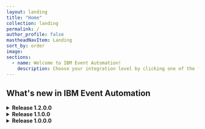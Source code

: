 ```yaml
---
layout: landing
title: "Home"
collection: landing
permalink: /
author_profile: false
mastheadNavItem: Landing
sort_by: order
image:
sections:
  - name: Welcome to IBM Event Automation!
    description: Choose your integration level by clicking one of the following links.
---
```


<div class = h2_landing><h2>What's new in IBM Event Automation</h2>

<details class="details">
  <summary><b>Release 1.2.0.0</b></summary>
  <p><a href="support/licensing/#ibm-event-automation-license-information">See license information.</a></p>
  <div class="release-info">
  <!-- Assisted by WCA@IBM -->
  <details class="details">
    <summary><b>Event Streams</b></summary>
    <h4>12.0.0 - what's new:</h4>
    <ul>
      <li>Kafka version upgraded to 4.0.0</li>
      <li>Java version and Kafka client updates</li>
      <li>Collection of usage metrics</li>
      <li>Support for Red Hat OpenShift Container Platform 4.19</li>
      <li>Security and bug fixes</li>
    </ul>
    <h4>11.8.1 - what's new:</h4>
    <ul>
      <li>Event Streams CLI authentication with Keycloak</li>
      <li>Security and bug fixes</li>
    </ul>
    <h4>11.8.0 - what's new:</h4>
    <ul>
      <li>Support for KRaft</li>
      <li>Download Kafka connection properties from UI</li>
      <li>Security and bug fixes</li>
    </ul>
    <h3>Event Endpoint Management</h3>
      <h4>11.6.3 - what's new:</h4>
      <ul>
        <li>Support for Red Hat OpenShift Container Platform 4.19</li>
        <li>Group-based visibility to options</li>
        <li>Gateway configuration details accessible from UI</li>
        <li>New metric to identify deprecated Kakfa clients</li>
        <li>Security and bug fixes </li>
        </ul> 
      <h4>11.6.2 - what's new:</h4>
      <ul>
        <li>Wildcard redaction in an array of objects or simple types</li>
        <li>OAuth Kafka cluster support</li>
        <li>API call tracing through the Event Manager</li>
        <li>Security and bug fixes</li>
        <li>Documentation enhancements </li>
      </ul> 
      <h4>11.6.1 - what's new:</h4>
      <ul>
        <li>Upgrade documentation restructure</li>
        <li>Security and bug fixes</li>
      </ul> 
      <h4>11.6.0 - what's new:</h4>
      <ul>
        <li>Admin role CA certificate management</li>
        <li>Asset management</li>
        <li>Collection of usage metrics</li>
        <li>Kafka record tracing through the Event Gateway</li>
        <li>Security and bug fixes</li>
      </ul>
    </details>
    <details class="details">
    <summary><b>Event Processing</b></summary>
     <h4>1.4.2 - what's new:</h4>
    <ul>
      <li>Optimized Flink jobs when running flows containing sink nodes in the Event Processing UI</li>
      <li>Enhancements for better insights of a running flow</li>
      <li>Temporal join: Support for multiple join conditions in the primary key</li>
      <li>Collection of usage metrics</li>
      <li>Support for Red Hat OpenShift Container Platform 4.19</li>
      <li>Security and bug fixes</li>
    </ul>
    <h4>1.4.1 - what's new:</h4>
    <ul>
      <li>Join: window join</li>
      <li>Join: temporal join</li>
      <li>Security and bug fixes</li>
    </ul>
      <h4>1.4.0 - what's new:</h4>
      <ul>
      <li>New tutorial: nudge customers with abandoned cart by using the watsonx.ai node</li>
        <li>Security and bug fixes</li>
      </ul>
    </details>
  </div>
  </details>



<details class="details">
  <summary><b>Release 1.1.0.0</b></summary>
  <p><a href="support/licensing/#ibm-event-automation-license-information">See license information.</a></p>
  <div class="release-info">
  <!-- Assisted by WCA@IBM -->
    <details class="details">
  <summary><b>Event Streams</b></summary> 
    <h4>11.7.0 - what's new:</h4>
    <ul>
      <li>Support for Kafka Node Pools</li>
      <li>Security and bug fixes</li>
    </ul>
    <h4>11.6.1 - what's new:</h4>
    <ul>
      <li>Support for Red Hat OpenShift Container Platform 4.18</li>
      <li>Kafka version upgraded to 3.9.0</li>
      <li>Apicurio version updated to 2.6.8.Final</li>
      <li>Security and bug fixes</li>
    </ul>
    <h4>11.6.0 - what's new:</h4>
    <ul>
      <li>Support for IAM and IBM Cloud Pak CLI (cloudctl) features are removed</li>
      <li>Support for Kubernetes 1.32</li>
      <li>Security and bug fixes</li>
    </ul>
    <h4>11.5.2 - what's new:</h4>
    <ul>
      <li>Enhanced Kafka topic management</li>
      <li>Support for Kubernetes 1.31</li>
      <li>Security and bug fixes</li>
    </ul>
    <h4>11.5.1 - what's new:</h4>
    <ul>
      <li>Enhanced Kafka topic management</li>
      <li>Enhanced topic list with status</li>
      <li>Support for Red Hat OpenShift Container Platform 4.17</li>
      <li>Kafka version upgraded to 3.8.0</li>
      <li>Apicurio version updated to 2.6.5.Final</li>
      <li>Security and bug fixes</li>
    </ul>
    <h4>11.5.0 - what's new:</h4>
    <ul>
      <li>Topic operator enhancements</li>
      <li>Apicurio version updated to 2.6.2.Final</li>
      <li>Kafka version upgraded to 3.7.1</li>
      <li>Security and bug fixes</li>
       </ul> 
  </details>
  <details class="details">
    <summary><b>Event Endpoint Management</b></summary>
    <h4>11.5.1 - what's new:</h4>
    <ul>
     <li>Security and bug fixes</li>
      </ul>
    <h4>11.5.0 - what's new:</h4>
    <ul>
      <li>Admin role</li>
     <li>A server service endpoint when you configure ingress</li>
     <li>Generate Event Gateway deployment configuration from the Event Endpoint Management UI</li>
     <li>Support for Red Hat OpenShift Container Platform 4.18</li>
     <li>CA certificate management</li>
     <li>Enforcement of certificate manager prerequisite</li>
     <li>Security and bug fixes</li>
      </ul>
    <h4>11.4.2 - what's new:</h4>
    <ul>
      <li>Updates to the catalog page</li>
      <li>Download user credential properties file</li>
      <li>Event Gateway available from the public registry</li>
      <li>Support for Kubernetes 1.32</li>
      <li>Security and bug fixes</li>
    </ul>
    <h4>11.4.1 - what's new:</h4>
    <ul>
      <li>Add Kafka topics and clusters manually</li>
      <li>Support for Mutual TLS</li>
      <li>Security and bug fixes</li>
    </ul>
    <h4>11.4.0 - what's new:</h4>
    <ul>
      <li>Deprecation of support for Event Gateway instances from Event Endpoint Management version 11.2.0 and earlier</li>
      <li>Support for Kubernetes 1.31</li>
      <li>Security and bug fixes</li>
    </ul>
    <h4>11.3.2 - what's new:</h4>
    <ul>
      <li>Support for Red Hat OpenShift Container Platform 4.17</li>
      <li>Security and bug fixes</li>
    </ul>
    <h4>11.3.1 - what's new:</h4>
    <ul>
      <li>Exporting metrics</li>
      <li>Security and bug fixes</li>
    </ul>
    <h4>11.3.0 - what's new:</h4>
    <ul>
      <li>Set quotas for applications to protect your clusters</li>
      <li>New roles to use with Keycloak provided by IBM Cloud Pak for Integration</li>
      <li>Hostname verification is now enabled by default</li>
      <li>Support for IBM z13 (s390x) is removed</li>
      <li>Security and bug fixes</li>
    </ul>
      </details>
  <details class="details">
    <summary><b>Event Processing</b></summary>
    <h4>1.3.2 - what's new:</h4>
    <ul>
      <li>Processor nodes: detect patterns</li>
      <li>Manage jobs on a Flink session cluster by operating on instances of the FlinkSessionJob custom resource</li>
      <li>Interval join node: support for inclusive and exclusive left joins</li>
      <li>Security and bug fixes</li>
    </ul>
    <h4>1.3.1 - what's new:</h4>
    <ul>
      <li>Enrichment from watsonx.ai text generation services</li>
      <li>Apache Flink updated to 1.20.1</li>
      <li>Support for Red Hat OpenShift Container Platform 4.18</li>
      <li>Security and bug fixes</li>
    </ul>
    <h4>1.3.0 - what's new:</h4>
    <ul>
      <li>Trigger savepoints with FlinkStateSnapshot custom resource</li>
      <li>API enrichment node: support for operations with arrays of complex types </li>
      <li>Apache Flink updated to 1.20</li>
      <li>Support for Kubernetes 1.32</li>
      <li>Security and bug fixes</li>
    </ul>
    <h4>1.2.4 - what's new:</h4>
    <ul>
      <li>API enrichment node: support for operations with arrays of primitive types</li>
      <li>Rename nodes directly from the canvas</li>
      <li>Duplicate and delete flows from within the canvas</li>
      <li>Security and bug fixes</li>
    </ul>
    <h4>1.2.3 - what's new:</h4>
    <ul>
      <li>Deploy flows that are customized for production or test environments</li>
      <li>You can now edit flow details and export flows from within the canvas</li>
      <li>Support for Kubernetes 1.31</li>
      <li>Security and bug fixes</li>
    </ul>
    <h4>1.2.2 - what's new:</h4>
    <ul>
      <li>Use your Flink SQL with custom nodes</li>
      <li>Event Processing add-on for IBM Cloud Pak for Integration</li>
      <li>Support for Red Hat OpenShift Container Platform 4.17</li>
      <li>Security and bug fixes</li>
    </ul>
    <h4>1.2.1 - what's new:</h4>
    <ul>
      <li>Security and bug fixes</li>
    </ul>
    <h4>1.2.0 - what's new:</h4>
    <ul>
      <li>Map key and headers into properties</li>
      <li>Flink version updated to 1.19.1</li>
      <li>Updates to supported Kubernetes versions</li>
      <li>Support for IBM z13 (s390x) is removed</li>
      <li>Security and bug fixes</li>
    </ul>
    </details>
  </div>
</details>

<details class=details>
  <summary><b>Release 1.0.0.0</b></summary>
  <p><a href="support/licensing/#ibm-event-automation-license-information">See license information.</a></p>
  <div class="release-info">
  <!-- Assisted by WCA@IBM -->
    <details class="details">
  <summary><b>Event Streams</b></summary> 
    <h4>11.4.0 - what's new:</h4>
    <ul>
      <li>IBM support for MongoDB source and the MongoDB sink connector</li>
      <li>Support for Red Hat OpenShift Container Platform 4.16</li>
      <li>OpenShift only: Monitoring dashboard is now supported with all authentication mechanisms</li>
      <li>Kafka version upgraded to 3.7.0</li>
      <li>Apicurio version updated to 2.5.11</li>
      <li>Updates to supported Kubernetes versions</li>
      <li>Support for IBM Power8 systems (ppc64le) is removed</li>
      <li>Support for IBM z13 (s390x) is removed</li>
      <li>Security and bug fixes</li>
    </ul>
    <h4>11.3.2 - what's new:</h4>
    <ul>
      <li>IBM Support for the Amazon S3 sink connector</li>
      <li>IBM Support for the FilePulse connector</li>
      <li>IBM Support for additional databases when using the JDBC sink connector</li>
      <li>Support for Red Hat OpenShift Container Platform 4.15</li>
      <li>Support for Kubernetes 1.29</li>
      <li>Apicurio version updated to 2.5.10.Final</li>
      <li>Security and bug fixes</li>
    </ul>
    <h4>11.3.1 - what's new:</h4>
    <ul>
      <li>Support for MQ message descriptor in the IBM MQ sink connector v2</li>
      <li>IBM support for Oracle (Debezium) source connector</li>
      <li>Share your topics with Event Endpoint Management</li>
      <li>Kafka version upgraded to 3.6.1</li>
      <li>Apicurio version updated to 2.5.8.Final</li>
      <li>Security and bug fixes</li>
    </ul>
    <h4>11.3.0 - what's new:</h4>
    <ul>
      <li>IBM supported JDBC sink connector</li>
      <li>Event Streams UI authentication with Keycloak</li>
      <li>Removal of RunAs authorizer</li>
      <li>Apicurio version updated to 2.5.0.Final</li>
      <li>Enhanced security with TLS 1.3</li>
      <li>Providing external CA certificates for overrides</li>
      <li>Audit trail for Kafka</li>
      <li>Removal of Grafana provided by IBM Cloud Pak foundational services</li>
      <li>Support for Red Hat OpenShift Container Platform 4.14</li>
      <li>Security and bug fixes</li>
    </ul>
    <h4>11.2.5 - what's new:</h4>
    <ul>
      <li>Back up and restore your Event Streams static configurations</li>
      <li>Apicurio version updated to 2.4.12.Final</li>
      <li>Security and bug fixes</li>
    </ul>
    <h4>11.2.4 - what's new:</h4>
    <ul>
      <li>Additional IBM supported connectors: IBM MQ connectors v2</li>
      <li>Apicurio version updated to 2.4.7</li>
      <li>Support for Kubernetes 1.28</li>
      <li>Security and bug fixes</li>
    </ul>
    <h4>11.2.3 - what's new:</h4>
    <ul>
      <li>Kafka version upgraded to 3.5.1</li>
      <li>IBM support for JDBC sink connector</li>
      <li>Security and bug fixes</li>
    </ul>
    <h4>11.2.2 - what's new:</h4>
    <ul>
      <li>Add your connectors with kaniko builder</li>
      <li>Security and bug fixes</li>
    </ul>
    <h4>11.2.1 - what's new:</h4>
    <ul>
      <li>Apicurio version updated to 2.4.3</li>
      <li>Updated resource requirements in production samples</li>
      <li>Support for Kubernetes 1.27</li>
      <li>Security and bug fixes</li>
    </ul>
    <h4>11.2.0 - what's new:</h4>
    <ul>
      <li>Support for other Kubernetes platforms in addition to Red Hat OpenShift</li>
      <li>IBM Cloud Pak foundational services is optional on Red Hat OpenShift Container Platform</li>
      <li>Requirement for setting license ID</li>
      <li>Support for StrimziPodSets</li>
      <li>Support for jmxtrans removed</li>
      <li>Security and bug fixes</li>
      <li>CASE bundle version is 3.2.0</li>
    </ul>
    </details>
  <details class="details">
    <summary><b>Event Endpoint Management</b></summary>
    <h4>11.2.3 - what's new:</h4>
    <ul>
      <li>New security controls for the Event Gateway</li>
      <li>Security and bug fixes</li>
    </ul>
    <h4>11.2.2 - what's new:</h4>
    <ul>
      <li>Security and bug fixes</li>
    </ul>
    <h4>11.2.1 - what's new:</h4>
    <ul>
      <li>Authenticate with Keycloak provided by IBM Cloud Pak for Integration</li>
      <li>Support for JSON schemas</li>
      <li>Changes to the backup label</li>
      <li>Explaining multi-form management</li>
      <li>Security and bug fixes</li>
    </ul>
    <h4>11.2.0 - what's new:</h4>
    <ul>
      <li>Support for Red Hat OpenShift Container Platform 4.16</li>
      <li>Updates to supported Kubernetes versions</li>
      <li>Security and bug fixes</li>
    </ul>
    <h4>11.1.5 - what's new:</h4>
    <ul>
      <li>Produce events</li>
      <li>Security and bug fixes</li>
    </ul>
    <h4>11.1.4 - what's new:</h4>
    <ul>
      <li>Updates to publish options</li>
      <li>Support for Red Hat OpenShift Container Platform 4.15</li>
      <li>Support for Kubernetes 1.29</li>
      <li>Security and bug fixes</li>
    </ul>
    <h4>11.1.3 - what's new:</h4>
    <ul>
      <li>Support for Linux on IBM Z</li>
      <li>Security and bug fixes</li>
    </ul>
    <h4>11.1.2 - what's new:</h4>
    <ul>
      <li>New controls for options</li>
      <li>Support for exporting as AsyncAPI 3.0</li>
      <li>Security and bug fixes</li>
    </ul>
    <h4>11.1.1 - what's new:</h4>
    <ul>
      <li>Options for topics</li>
      <li>Approval control</li>
      <li>Security and bug fixes</li>
    </ul>
    <h4>11.1.0 - what's new:</h4>
    <ul>
      <li>Event Endpoint Management Admin API</li>
      <li>Support for IBM API Connect in non-IBM Cloud Pak for Integration deployments</li>
      <li>Support for Red Hat OpenShift Container Platform 4.14</li>
      <li>Security and bug fixes</li>
    </ul>
    <h4>11.0.5 - what's new:</h4>
    <ul>
      <li>Security and bug fixes</li>
    </ul>
    <h4>11.0.4 - what's new:</h4>
    <ul>
      <li>Support for other Kubernetes platforms in addition to Red Hat OpenShift</li>
      <li>Security and bug fixes</li>
    </ul>
    <h4>11.0.3 - what's new:</h4>
    <ul>
      <li>Catalog search</li>
      <li>Security and bug fixes</li>
    </ul>
    <h4>11.0.2 - what's new:</h4>
    <ul>
      <li>Subscription management</li>
      <li>Security and bug fixes</li>
    </ul>
    <h4>11.0.1 - what's new:</h4>
    <ul>
      <li>Security and bug fixes</li>
    </ul>
    <h4>11.0.0 - what's new:</h4>
    <ul>
      <li>Event Endpoint Management 11.0.0 simplifies how users can discover, socialize, and use events in your
        organization. This release also makes Event Endpoint Management a stand-alone capability, meaning it no longer
        requires an instance of IBM API Connect instance to be deployed.</li>
      <li>Simpler socialization with enhanced UI</li>
      <li>Integration with IBM API Connect</li>
      <li>Simpler installation</li>
      <li>Gateway groups</li>
    </ul>
    </details>
    <details class="details">
    <summary><b>Event Processing</b></summary>
    <h4>1.1.9 - what's new:</h4>
    <ul>
      <li>Tree view for event properties</li>
      <li>Support for Red Hat OpenShift Container Platform 4.16</li>
      <li>Security and bug fixes</li>
    </ul>
    <h4>1.1.8 - what's new:</h4>
    <ul>
      <li>Support for events with complex array properties</li>
      <li>Event source node does not process uncommitted events from Kafka topics</li>
      <li>Flink user-defined functions (UDFs) in the exported SQL</li>
      <li>Security and bug fixes</li>
    </ul>
    <h4>1.1.7 - what's new:</h4>
    <ul>
      <li>Auto-detection of a topic message format in the event source node</li>
      <li>Processor node: Unpack arrays</li>
      <li>Enrichment node: API</li>
      <li>Support for Kubernetes 1.30</li>
      <li>Security and bug fixes</li>
    </ul>
    <h4>1.1.5 - what's new:</h4>
    <ul>
      <li>Support for Avro schemas that use a schema registry</li>
      <li>Support for Linux on IBM Z</li>
      <li>Security and bug fixes</li>
    </ul>
    <h4>1.1.4 - what's new:</h4>
    <ul>
      <li>Secure communication with Flink deployments</li>
      <li>Support for events with primitive array properties</li>
      <li>Support for Red Hat OpenShift Container Platform 4.15</li>
      <li>Support for Kubernetes 1.29</li>
      <li>Apache Flink updated to 1.18.1</li>
      <li>Security and bug fixes</li>
    </ul>
    <h4>1.1.3 - what's new:</h4>
    <ul>
      <li>Support for events with nested properties</li>
      <li>Support for ISO timestamps and timestamps with time zone</li>
      <li>Security and bug fixes</li>
    </ul>
    <h4>1.1.2 - what's new:</h4>
    <ul>
      <li>Security and bug fixes</li>
    </ul>
    <h4>1.1.1 - what's new:</h4>
    <ul>
      <li>Support for Avro binary-encoded events and epoch timestamps</li>
      <li>Support for Oracle database</li>
      <li>Security and bug fixes</li>
    </ul>
    <h4>1.1.0 - what's new:</h4>
    <ul>
      <li>Apache Flink updated to 1.18.0</li>
      <li>Support for MySQL database</li>
      <li>Reuse a time window in aggregate and top-n nodes</li>
      <li>Stale status when your flow is modified</li>
      <li>Support for Red Hat OpenShift Container Platform 4.14</li>
      <li>Security and bug fixes</li>
    </ul>
    <h4>1.0.5 - what's new:</h4>
    <ul>
      <li>Enrichment node: Database</li>
      <li>Support for other Kubernetes platforms in addition to Red Hat OpenShift</li>
      <li>Window top-n is now Top-n</li>
      <li>Top-n grouping</li>
      <li>New UI section for aggregate and top-n nodes</li>
      <li>Autosave</li>
      <li>Security and bug fixes</li>
    </ul>
    <h4>1.0.4 - what's new:</h4>
    <ul>
      <li>Additional processor node: Window top-n</li>
      <li>Security and bug fixes</li>
    </ul>
    <h4>1.0.3 - what's new:</h4>
    <ul>
      <li>Security and bug fixes</li>
    </ul>
    <h4>1.0.2 - what's new:</h4>
    <ul>
      <li>Flink version updated to 1.17.1</li>
      <li>Updates to Flink samples</li>
      <li>Security and bug fixes</li>
    </ul>
    <h4>1.0.1 - what's new:</h4>
    <ul>
      <li>Security and bug fixes</li>
    </ul>
    <h4>1.0.0 - what's new:</h4>
    <ul>
      <li>First General Availability release.</li>
    </ul>
  <!-- End of Assisted by WCA@IBM -->
  </div>
</details>
</div>

<!--
<details class=details>
  <summary><b>Release 1.0.0.0</b></summary>
  <ul>
    <li><b>Event Streams</b> 11.2.x introduces support for other Kubernetes platforms. In addition to the existing support for the Red Hat OpenShift Container Platform, you can also install on other Kubernetes platforms that support the Red Hat Universal Base Images (UBI) containers.
    <br> For more information, and a full list of new and changed features, see <a href="{{ site.url }}{{ site.baseurl }}/es/about/whats-new/" target="_blank">what’s new in Event Streams</a>.</li>
    <li><b>Event Endpoint Management</b> 11.0.x simplifies how users can discover, socialize, and use events in your organization. An enhanced UI makes Kafka topic discovery and socialization of event sources simpler. 
    <br> For more information, and a full list of new and changed features, see <a href="{{ site.url }}{{ site.baseurl }}/eem/about/whats-new/" target="_blank">what’s new in Event Endpoint Management</a>.</li>
    <li><b>Event Processing</b> 1.0.x provides a scalable, low-code, event stream processing platform that helps you transform and act on data in real time. <br><a href="{{ site.url }}{{ site.baseurl }}/ep/about/overview/" target="_blank">Find out more</a> about the first release of Event Processing.</li>
  </ul>
</details>
</div>
-->